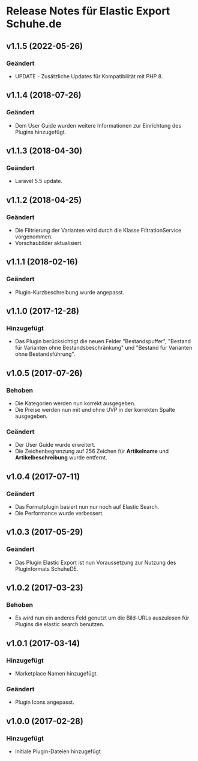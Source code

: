 # Release Notes für Elastic Export Schuhe.de

## v1.1.5 (2022-05-26)

### Geändert
- UPDATE - Zusätzliche Updates für Kompatibilität mit PHP 8.

## v1.1.4 (2018-07-26)

### Geändert
- Dem User Guide wurden weitere Informationen zur Einrichtung des Plugins hinzugefügt.

## v1.1.3 (2018-04-30)

### Geändert
- Laravel 5.5 update.

## v1.1.2 (2018-04-25)

### Geändert
- Die Filtrierung der Varianten wird durch die Klasse FiltrationService vorgenommen.
- Vorschaubilder aktualisiert.

## v1.1.1 (2018-02-16)

### Geändert
- Plugin-Kurzbeschreibung wurde angepasst.

## v1.1.0 (2017-12-28)

### Hinzugefügt
- Das Plugin berücksichtigt die neuen Felder "Bestandspuffer", "Bestand für Varianten ohne Bestandsbeschränkung" und "Bestand für Varianten ohne Bestandsführung".

## v1.0.5 (2017-07-26)

### Behoben

- Die Kategorien werden nun korrekt ausgegeben.
- Die Preise werden nun mit und ohne UVP in der korrekten Spalte ausgegeben.

### Geändert
- Der User Guide wurde erweitert.
- Die Zeichenbegrenzung auf 256 Zeichen für **Artikelname** und **Artikelbeschreibung** wurde entfernt.

## v1.0.4 (2017-07-11)

### Geändert
- Das Formatplugin basiert nun nur noch auf Elastic Search.
- Die Performance wurde verbessert.

## v1.0.3 (2017-05-29)

### Geändert
- Das Plugin Elastic Export ist nun Voraussetzung zur Nutzung des Pluginformats SchuheDE.

## v1.0.2 (2017-03-23)

### Behoben
- Es wird nun ein anderes Feld genutzt um die Bild-URLs auszulesen für Plugins die elastic search benutzen.

## v1.0.1 (2017-03-14)

### Hinzugefügt
- Marketplace Namen hinzugefügt.

### Geändert
- Plugin Icons angepasst.

## v1.0.0 (2017-02-28)

### Hinzugefügt
- Initiale Plugin-Dateien hinzugefügt